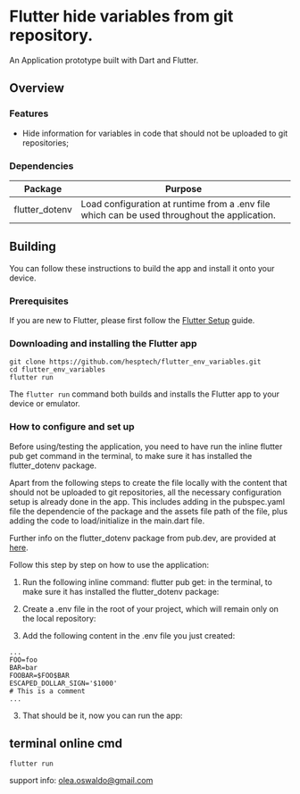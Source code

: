 # Flutter hide variables from git repository.

An Application prototype built with Dart and Flutter.

## Overview

### Features

- Hide information for variables in code that should not be uploaded to git repositories;

### Dependencies

| Package               | Purpose                                                                                                                    |
| --------------------- | -------------------------------------------------------------------------------------------------------------------------- |
| flutter_dotenv        | Load configuration at runtime from a .env file which can be used throughout the application.                               |


## Building

You can follow these instructions to build the app and install it onto your device.

### Prerequisites

If you are new to Flutter, please first follow the [Flutter Setup](https://flutter.dev/setup/) guide.

### Downloading and installing the Flutter app

```
git clone https://github.com/hesptech/flutter_env_variables.git
cd flutter_env_variables
flutter run
```

The `flutter run` command both builds and installs the Flutter app to your device or emulator.

### How to configure and set up

Before using/testing the application, you need to have run the inline flutter pub get command in the terminal, to make sure it has installed the flutter_dotenv package.

Apart from the following steps to create the file locally with the content that should not be uploaded to git repositories, all the necessary configuration setup is already done in the app. This includes adding in the pubspec.yaml file the dependencie of the package and the assets file path of the file, plus adding the code to load/initialize in the main.dart file.

Further info on the flutter_dotenv package from pub.dev, are provided at [here](https://pub.dev/packages/flutter_dotenv).

Follow this step by step on how to use the application:

1. Run the following inline command: 
flutter pub get: 
in the terminal, to make sure it has installed the flutter_dotenv package:

2. Create a .env file in the root of your project, which will remain only on the local repository:

2. Add the following content in the .env file you just created:

```
...
FOO=foo
BAR=bar
FOOBAR=$FOO$BAR
ESCAPED_DOLLAR_SIGN='$1000'
# This is a comment
...
```

3. That should be it, now you can run the app:

## terminal online cmd 

```
flutter run
```

support info: olea.oswaldo@gmail.com